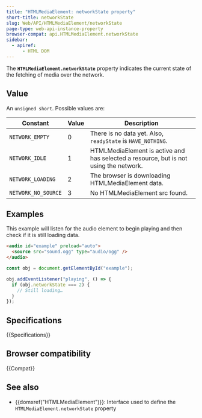 ```yaml
---
title: "HTMLMediaElement: networkState property"
short-title: networkState
slug: Web/API/HTMLMediaElement/networkState
page-type: web-api-instance-property
browser-compat: api.HTMLMediaElement.networkState
sidebar:
  - apiref:
      - HTML DOM
---
```


The
**`HTMLMediaElement.networkState`** property indicates the
current state of the fetching of media over the network.

## Value

An `unsigned short`. Possible values are:

| Constant            | Value | Description                                                                           |
| ------------------- | ----- | ------------------------------------------------------------------------------------- |
| `NETWORK_EMPTY`     | 0     | There is no data yet. Also, `readyState` is `HAVE_NOTHING`.                           |
| `NETWORK_IDLE`      | 1     | HTMLMediaElement is active and has selected a resource, but is not using the network. |
| `NETWORK_LOADING`   | 2     | The browser is downloading HTMLMediaElement data.                                     |
| `NETWORK_NO_SOURCE` | 3     | No HTMLMediaElement src found.                                                        |

## Examples

This example will listen for the audio element to begin playing and then check if it is
still loading data.

```html
<audio id="example" preload="auto">
  <source src="sound.ogg" type="audio/ogg" />
</audio>
```

```js
const obj = document.getElementById("example");

obj.addEventListener("playing", () => {
  if (obj.networkState === 2) {
    // Still loading…
  }
});
```

## Specifications

{{Specifications}}

## Browser compatibility

{{Compat}}

## See also

- {{domxref("HTMLMediaElement")}}: Interface used to define the `HTMLMediaElement.networkState` property
